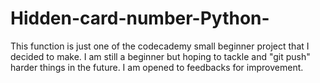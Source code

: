 ﻿# Hidden-card-number-Python-
 
This function is just one of the codecademy small beginner project that I decided to make. I am still a beginner but hoping to tackle and "git push" harder things in the future.
I am opened to feedbacks for improvement.
